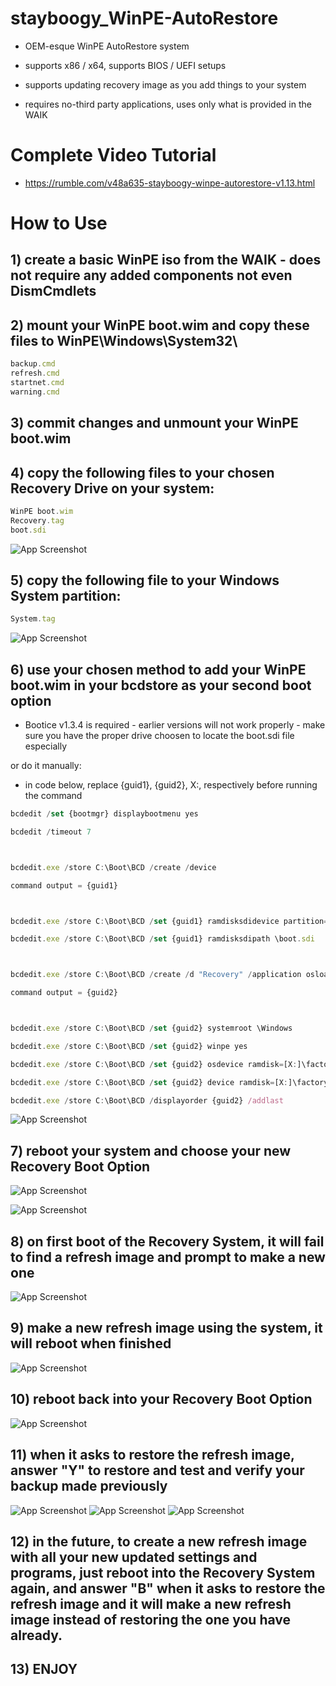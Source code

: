 # stayboogy_WinPE-AutoRestore

- OEM-esque WinPE AutoRestore system

- supports x86 / x64, supports BIOS / UEFI setups

- supports updating recovery image as you add things to your system

- requires no-third party applications, uses only what is provided in the WAIK

# Complete Video Tutorial

- https://rumble.com/v48a635-stayboogy-winpe-autorestore-v1.13.html

# How to Use

## 1) create a basic WinPE iso from the WAIK - does not require any added components not even DismCmdlets

## 2) mount your WinPE boot.wim and copy these files to WinPE\Windows\System32\

```javascript
backup.cmd
refresh.cmd
startnet.cmd
warning.cmd
```
## 3) commit changes and unmount your WinPE boot.wim

## 4) copy the following files to your chosen Recovery Drive on your system:

```javascript
WinPE boot.wim
Recovery.tag
boot.sdi
```
![App Screenshot](https://github.com/stayboogy/stayboogy_WinPE/blob/92ccce2b0733eb1cd5844232d1e97249a31540f0/Screenshots/screen-recdrive.png)


## 5) copy the following file to your Windows System partition:

```javascript
System.tag
```
![App Screenshot](https://github.com/stayboogy/stayboogy_WinPE/blob/92ccce2b0733eb1cd5844232d1e97249a31540f0/Screenshots/screen-sysdrive.png)


## 6) use your chosen method to add your WinPE boot.wim in your bcdstore as your second boot option

- Bootice v1.3.4 is required - earlier versions will not work properly - make sure you have the proper drive choosen to locate the boot.sdi file especially

or do it manually:

- in code below, replace {guid1}, {guid2}, X:, respectively before running the command

```javascript
bcdedit /set {bootmgr} displaybootmenu yes

bcdedit /timeout 7



bcdedit.exe /store C:\Boot\BCD /create /device

command output = {guid1}



bcdedit.exe /store C:\Boot\BCD /set {guid1} ramdisksdidevice partition=X:

bcdedit.exe /store C:\Boot\BCD /set {guid1} ramdisksdipath \boot.sdi



bcdedit.exe /store C:\Boot\BCD /create /d "Recovery" /application osloader

command output = {guid2}



bcdedit.exe /store C:\Boot\BCD /set {guid2} systemroot \Windows

bcdedit.exe /store C:\Boot\BCD /set {guid2} winpe yes

bcdedit.exe /store C:\Boot\BCD /set {guid2} osdevice ramdisk=[X:]\factory.wim,{guid1}

bcdedit.exe /store C:\Boot\BCD /set {guid2} device ramdisk=[X:]\factory.wim,{guid1}

bcdedit.exe /store C:\Boot\BCD /displayorder {guid2} /addlast
```

![App Screenshot](https://github.com/stayboogy/stayboogy_WinPE/blob/92ccce2b0733eb1cd5844232d1e97249a31540f0/Screenshots/screen-bcd.png)


## 7) reboot your system and choose your new Recovery Boot Option

![App Screenshot](https://github.com/stayboogy/stayboogy_WinPE/blob/92ccce2b0733eb1cd5844232d1e97249a31540f0/Screenshots/screen-bootm.png)

![App Screenshot](https://github.com/stayboogy/stayboogy_WinPE/blob/92ccce2b0733eb1cd5844232d1e97249a31540f0/Screenshots/screen-bootm1.png)


## 8) on first boot of the Recovery System, it will fail to find a refresh image and prompt to make a new one

![App Screenshot](https://github.com/stayboogy/stayboogy_WinPE/blob/92ccce2b0733eb1cd5844232d1e97249a31540f0/Screenshots/screen-firstboot.png)


## 9) make a new refresh image using the system, it will reboot when finished

![App Screenshot](https://github.com/stayboogy/stayboogy_WinPE/blob/92ccce2b0733eb1cd5844232d1e97249a31540f0/Screenshots/screen-imagesaved.png)


## 10) reboot back into your Recovery Boot Option

![App Screenshot](https://github.com/stayboogy/stayboogy_WinPE/blob/92ccce2b0733eb1cd5844232d1e97249a31540f0/Screenshots/screen-bootm1.png)


## 11) when it asks to restore the refresh image, answer "Y" to restore and test and verify your backup made previously

![App Screenshot](https://github.com/stayboogy/stayboogy_WinPE/blob/92ccce2b0733eb1cd5844232d1e97249a31540f0/Screenshots/screen-restorestart.png)
![App Screenshot](https://github.com/stayboogy/stayboogy_WinPE/blob/92ccce2b0733eb1cd5844232d1e97249a31540f0/Screenshots/screen-restore.png)
![App Screenshot](https://github.com/stayboogy/stayboogy_WinPE/blob/92ccce2b0733eb1cd5844232d1e97249a31540f0/Screenshots/screen-restoredone.png)


## 12) in the future, to create a new refresh image with all your new updated settings and programs, just reboot into the Recovery System again, and answer "B" when it asks to restore the refresh image and it will make a new refresh image instead of restoring the one you have already.

## 13) ENJOY